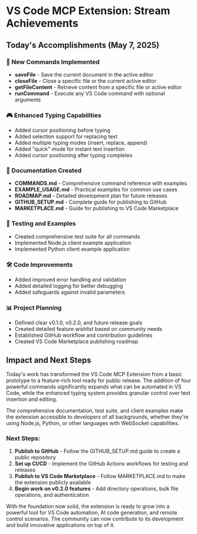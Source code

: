 # VS Code MCP Extension: Stream Achievements

## Today's Accomplishments (May 7, 2025)

### 🚀 New Commands Implemented
- **saveFile** - Save the current document in the active editor
- **closeFile** - Close a specific file or the current active editor
- **getFileContent** - Retrieve content from a specific file or active editor
- **runCommand** - Execute any VS Code command with optional arguments

### 🎮 Enhanced Typing Capabilities
- Added cursor positioning before typing
- Added selection support for replacing text
- Added multiple typing modes (insert, replace, append)
- Added "quick" mode for instant text insertion
- Added cursor positioning after typing completes

### 📝 Documentation Created
- **COMMANDS.md** - Comprehensive command reference with examples
- **EXAMPLE_USAGE.md** - Practical examples for common use cases
- **ROADMAP.md** - Detailed development plan for future releases
- **GITHUB_SETUP.md** - Complete guide for publishing to GitHub
- **MARKETPLACE.md** - Guide for publishing to VS Code Marketplace

### 🧪 Testing and Examples
- Created comprehensive test suite for all commands
- Implemented Node.js client example application
- Implemented Python client example application

### 🛠️ Code Improvements
- Added improved error handling and validation
- Added detailed logging for better debugging
- Added safeguards against invalid parameters

### 📊 Project Planning
- Defined clear v0.1.0, v0.2.0, and future release goals
- Created detailed feature wishlist based on community needs
- Established GitHub workflow and contribution guidelines
- Created VS Code Marketplace publishing roadmap

## Impact and Next Steps

Today's work has transformed the VS Code MCP Extension from a basic prototype to a feature-rich tool ready for public release. The addition of four powerful commands significantly expands what can be automated in VS Code, while the enhanced typing system provides granular control over text insertion and editing.

The comprehensive documentation, test suite, and client examples make the extension accessible to developers of all backgrounds, whether they're using Node.js, Python, or other languages with WebSocket capabilities.

### Next Steps:
1. **Publish to GitHub** - Follow the GITHUB_SETUP.md guide to create a public repository
2. **Set up CI/CD** - Implement the GitHub Actions workflows for testing and releases
3. **Publish to VS Code Marketplace** - Follow MARKETPLACE.md to make the extension publicly available
4. **Begin work on v0.2.0 features** - Add directory operations, bulk file operations, and authentication

With the foundation now solid, the extension is ready to grow into a powerful tool for VS Code automation, AI code generation, and remote control scenarios. The community can now contribute to its development and build innovative applications on top of it.